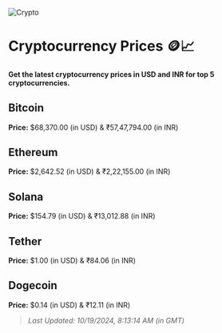 
![Crypto](https://www.techguide.com.au/wp-content/uploads/2020/11/crypto3.jpeg)

# Cryptocurrency Prices 🪙📈

#### Get the latest cryptocurrency prices in USD and INR for top 5 cryptocurrencies.

## Bitcoin

**Price:** $68,370.00 (in USD) & ₹57,47,794.00 (in INR)

## Ethereum

**Price:** $2,642.52 (in USD) & ₹2,22,155.00 (in INR)

## Solana

**Price:** $154.79 (in USD) & ₹13,012.88 (in INR)

## Tether

**Price:** $1.00 (in USD) & ₹84.06 (in INR)

## Dogecoin

**Price:** $0.14 (in USD) & ₹12.11 (in INR)

> _Last Updated: 10/19/2024, 8:13:14 AM (in GMT)_

